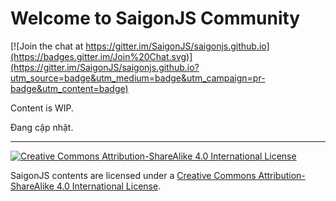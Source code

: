 # Welcome to SaigonJS Community

[![Join the chat at https://gitter.im/SaigonJS/saigonjs.github.io](https://badges.gitter.im/Join%20Chat.svg)](https://gitter.im/SaigonJS/saigonjs.github.io?utm_source=badge&utm_medium=badge&utm_campaign=pr-badge&utm_content=badge)

Content is WIP.

Đang cập nhật.


---
[![Creative Commons Attribution-ShareAlike 4.0 International License](https://i.creativecommons.org/l/by-sa/4.0/88x31.png)](http://creativecommons.org/licenses/by-sa/4.0/)

SaigonJS contents are licensed under a <a rel="license" href="http://creativecommons.org/licenses/by-sa/4.0/">Creative Commons Attribution-ShareAlike 4.0 International License</a>.
